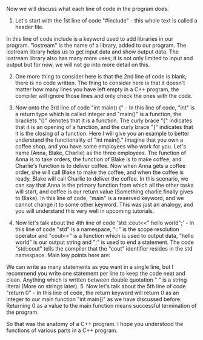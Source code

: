 Now we will discuss what each line of code in the program does.

1. Let's start with the 1st line of code "#include<iostream>" - this whole text is called a header file.

In this line of code include is a keyword used to add libraries in our program. "iostream" is the name of a library, added to our program. The iostream library helps us to get input data and show output data. The iostream library also has many more uses; it is not only limited to input and output but for now, we will not go into more detail on this.   

2. One more thing to consider here is that the 2nd line of code is blank; there is no code written. The thing to consider here is that it doesn't matter how many lines you have left empty in a C++ program, the compiler will ignore those lines and only check the ones with the code.

3. Now onto the 3rd line of code "int main() {" - In this line of code, "int" is a return type which is called integer and "main()" is a function, the brackets "()" denotes that it is a function. The curly brace "{" indicates that it is an opening of a function, and the curly brace "}" indicates that it is the closing of a function. Here I will give you an example to better understand the functionality of "int main()." Imagine that you own a coffee shop, and you have some employees who work for you. Let's name (Anna, Blake, Charlie) as the three employees. The function of Anna is to take orders, the function of Blake is to make coffee, and Charlie's function is to deliver coffee. Now when Anna gets a coffee order, she will call Blake to make the coffee, and when the coffee is ready, Blake will call Charlie to deliver the coffee. In this scenario, we can say that Anna is the primary function from which all the other tasks will start, and coffee is our return value (Something charlie finally gives to Blake). In this line of code, "main" is a reserved keyword, and we cannot change it to some other keyword. This was just an analogy, and you will understand this very well in upcoming tutorials.

4. Now let's talk about the 4th line of code 'std::cout<<" hello world";' - In this line of code "std" is a namespace, "::" is the scope resolution operator and "cout<<" is a function which is used to output data, "hello world" is our output string and ";" is used to end a statement. The code "std::cout" tells the compiler that the "cout" identifier resides in the std namespace. Main key points here are:

We can write as many statements as you want in a single line, but I recommend you write one statement per line to keep the code neat and clean.
Anything which is written between double quotation " " is a string literal (More on strings later).
5. Now let's talk about the 5th line of code "return 0" - In this line of code, the return keyword will return 0 as an integer to our main function "int main()" as we have discussed before. Returning 0 as a value to the main function means successful termination of the program.

So that was the anatomy of a C++ program. I hope you understood the functions of various parts in a C++ program.
